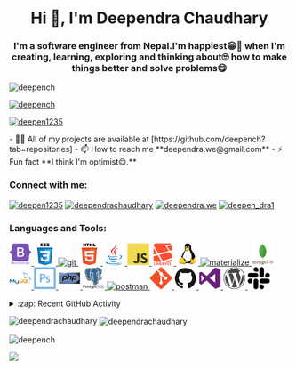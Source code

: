 <h1 align="center">Hi 👋, I'm Deependra Chaudhary</h1>
<h3 align="center">I'm a software engineer from Nepal.I'm happiest😁🥰 when I'm creating, learning, exploring and thinking about🙄 how to make things better and solve problems😋</h3>
<p align="left"> <img src="https://komarev.com/ghpvc/?username=deepench&label=Profile%20views&color=0e75b6&style=flat" alt="deepench" /> </p>
<p align="left"> <a href="https://github.com/ryo-ma/github-profile-trophy"><img src="https://github-profile-trophy.vercel.app/?username=deepench" alt="deepench" /></a> </p>
<p align="left">  <a href="https://twitter.com/chaudharydeependra" target="blank"><img src="https://img.shields.io/twitter/follow/deepen1235?logo=twitter&style=for-the-badge" alt="deepen1235" /></a></p>
- 👨‍💻 All of my projects are available at [https://github.com/deepench?tab=repositories]
- 📫 How to reach me **deependra.we@gmail.com**
- ⚡ Fun fact **I think I'm optimist😋.**
<h3 align="left">Connect with me:</h3>
<p align="left">
<a href="https://twitter.com/deepn1235" target="blank"><img align="center" src="https://cdn.jsdelivr.net/npm/simple-icons@v3/icons/twitter.svg" alt="deepen1235" height="30" width="40" /></a>
<a href="https://linkedin.com/in/deependra-chaudhary-a1152a1b7/" target="blank"><img align="center" src="https://cdn.jsdelivr.net/npm/simple-icons@v3/icons/linkedin.svg" alt="deependrachaudhary" height="30" width="40" /></a>
<a href="https://fb.com/deependra.we" target="blank"><img align="center" src="https://cdn.jsdelivr.net/npm/simple-icons@v3/icons/facebook.svg" alt="deependra.we" height="30" width="40" /></a>
<a href="https://instagram.com/deepen_dra1" target="blank"><img align="center" src="https://cdn.jsdelivr.net/npm/simple-icons@v3/icons/instagram.svg" alt="deepen_dra1" height="30" width="40" /></a>
</p>
<h3 align="left">Languages and Tools:</h3>
<p align="left"> <a href="https://getbootstrap.com" target="_blank"> <img src="https://raw.githubusercontent.com/devicons/devicon/master/icons/bootstrap/bootstrap-plain-wordmark.svg" alt="bootstrap" width="40" height="40"/> </a> <a href="https://www.w3schools.com/css/" target="_blank"> <img src="https://raw.githubusercontent.com/devicons/devicon/master/icons/css3/css3-original-wordmark.svg" alt="css3" width="40" height="40"/> </a> <a href="https://git-scm.com/" target="_blank"> <img src="https://www.vectorlogo.zone/logos/git-scm/git-scm-icon.svg" alt="git" width="40" height="40"/> </a> <a href="https://www.w3.org/html/" target="_blank"> <img src="https://raw.githubusercontent.com/devicons/devicon/master/icons/html5/html5-original-wordmark.svg" alt="html5" width="40" height="40"/> </a> <a href="https://www.java.com" target="_blank"> <img src="https://raw.githubusercontent.com/devicons/devicon/master/icons/java/java-original.svg" alt="java" width="40" height="40"/> </a> <a href="https://developer.mozilla.org/en-US/docs/Web/JavaScript" target="_blank"> <img src="https://raw.githubusercontent.com/devicons/devicon/master/icons/javascript/javascript-original.svg" alt="javascript" width="40" height="40"/> </a> <a href="https://laravel.com/" target="_blank"> <img src="https://raw.githubusercontent.com/devicons/devicon/master/icons/laravel/laravel-plain-wordmark.svg" alt="laravel" width="40" height="40"/> </a> <a href="https://www.linux.org/" target="_blank"> <img src="https://raw.githubusercontent.com/devicons/devicon/master/icons/linux/linux-original.svg" alt="linux" width="40" height="40"/> </a> <a href="https://materializecss.com/" target="_blank"> <img src="https://raw.githubusercontent.com/prplx/svg-logos/5585531d45d294869c4eaab4d7cf2e9c167710a9/svg/materialize.svg" alt="materialize" width="40" height="40"/> </a> <a href="https://www.mongodb.com/" target="_blank"> <img src="https://raw.githubusercontent.com/devicons/devicon/master/icons/mongodb/mongodb-original-wordmark.svg" alt="mongodb" width="40" height="40"/> </a> <a href="https://www.mysql.com/" target="_blank"> <img src="https://raw.githubusercontent.com/devicons/devicon/master/icons/mysql/mysql-original-wordmark.svg" alt="mysql" width="40" height="40"/> </a> <a href="https://www.photoshop.com/en" target="_blank"> <img src="https://raw.githubusercontent.com/devicons/devicon/master/icons/photoshop/photoshop-line.svg" alt="photoshop" width="40" height="40"/> </a> <a href="https://www.php.net" target="_blank"> <img src="https://raw.githubusercontent.com/devicons/devicon/master/icons/php/php-original.svg" alt="php" width="40" height="40"/> </a> <a href="https://www.postgresql.org" target="_blank"> <img src="https://raw.githubusercontent.com/devicons/devicon/master/icons/postgresql/postgresql-original-wordmark.svg" alt="postgresql" width="40" height="40"/> </a> <a href="https://postman.com" target="_blank"> <img src="https://www.vectorlogo.zone/logos/getpostman/getpostman-icon.svg" alt="postman" width="40" height="40"/> </a> <a href="https://git-scm.com/" target="_blank"> <img src="https://raw.githubusercontent.com/devicons/devicon/master/icons/git/git-plain.svg" alt="git" width="40" height="40"/> </a> <a href="https://github.com/" target="_blank"> <img src="https://raw.githubusercontent.com/devicons/devicon/master/icons/github/github-original.svg" alt="github" width="40" height="40"/> </a> <a href="https://github.com/" target="_blank"> <img src="https://raw.githubusercontent.com/devicons/devicon/master/icons/visualstudio/visualstudio-plain.svg" alt="github" width="40" height="40"/> </a> <a href="http://wordpress.org/" target="_blank"> <img src="https://raw.githubusercontent.com/devicons/devicon/master/icons/wordpress/wordpress-plain.svg" alt="wordpress" width="40" height="40"/> </a> <a href="https://slack.com/" target="_blank"> <img src="https://raw.githubusercontent.com/devicons/devicon/master/icons/slack/slack-plain.svg" alt="slack" width="40" height="40"/> </a> </p>
<details>
  <summary>:zap: Recent GitHub Activity</summary>

<!--START_SECTION:activity-->
1. 🎉 Merged PR [#863](https://github.com/wpeverest/everest-forms/pull/863) in [wpeverest/everest-forms](https://github.com/wpeverest/everest-forms)
2. 🎉 Merged PR [#882](https://github.com/wpeverest/everest-forms/pull/882) in [wpeverest/everest-forms](https://github.com/wpeverest/everest-forms)
3. 🎉 Merged PR [#879](https://github.com/wpeverest/everest-forms/pull/879) in [wpeverest/everest-forms](https://github.com/wpeverest/everest-forms)
4. 🎉 Merged PR [#865](https://github.com/wpeverest/everest-forms/pull/865) in [wpeverest/everest-forms](https://github.com/wpeverest/everest-forms)
5. 🎉 Merged PR [#874](https://github.com/wpeverest/everest-forms/pull/874) in [wpeverest/everest-forms](https://github.com/wpeverest/everest-forms)
6. 🎉 Merged PR [#848](https://github.com/wpeverest/everest-forms/pull/848) in [wpeverest/everest-forms](https://github.com/wpeverest/everest-forms)
7. 💪 Opened PR [#878](https://github.com/wpeverest/everest-forms/pull/878) in [wpeverest/everest-forms](https://github.com/wpeverest/everest-forms)
8. 💪 Opened PR [#874](https://github.com/wpeverest/everest-forms/pull/874) in [wpeverest/everest-forms](https://github.com/wpeverest/everest-forms)
9. 💪 Opened PR [#865](https://github.com/wpeverest/everest-forms/pull/865) in [wpeverest/everest-forms](https://github.com/wpeverest/everest-forms)
10. 🎉 Merged PR [#837](https://github.com/wpeverest/everest-forms/pull/837) in [wpeverest/everest-forms](https://github.com/wpeverest/everest-forms)
<!--END_SECTION:activity-->

</details>
<p><img align="left" src="https://github-readme-stats.vercel.app/api/top-langs?username=deepench&show_icons=true&locale=en&layout=compact" alt="deependrachaudhary" /> </p>
<p>&nbsp;<img align="center" src="https://github-readme-stats.vercel.app/api?username=deepench&show_icons=true&locale=en" alt="deependrachaudhary" /></p>
<p><img align="center" src="https://github-readme-streak-stats.herokuapp.com/?user=deepench&" alt="deepench" /></p>
<img src="https://activity-graph.herokuapp.com/graph?username=deepench&bg_color=bdc3c7&color=090808&line=2193b0&point=090808">

